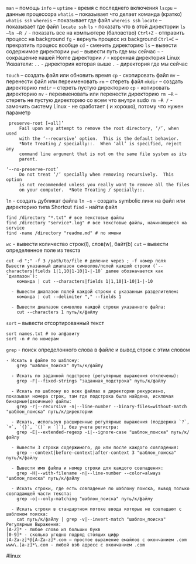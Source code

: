 `man` – помощь 
`info` – 
`uptime` - время с последнего включения 
`lscpu` – данные процессора 
`whatis` – показывает что делает команда (кратко)
`whatis ssh`
`whereis` – показывает где файл 
`whereis ssh`
`locate` – показывает где файл 
`locate ssh` 
`ls` - показать что в этой директории 
`ls –la –R /` - показать все на компьютере (баловство) 
`Ctrl+Z` - отправить процесс на background
`fg` - вернуть процесс из background
`Ctrl+C` – прекратить процесс вообще
`cd` - сменить директорию 
`ls` – вывести содержимое директории 
`pwd` – вывести путь где мы сейчас 
`~` - сокращение нашей Home директории 
`/` - коренная директория Linux 
\
Указатели:
`..` - директория которая выше 
`.` - директория где мы сейчас

`touch` – создать файл или обновить время 
`cp` - скопировать файл 
`mv` – перенести файл или переименовать 
`rm` – стереть файл
`mkdir` – создать директорию 
`rmdir` – стереть пустую директорию 
`cp` - копировать директорию 
`mv` - переименовать или перенести директорию 
`rm –R` – стереть не пустую директорию со всем что внутри sudo 
`rm –R /` - замочить систему Linux - не сработает ( и хорошо), потому что нужен параметр
```
 preserve-root [=all]’
     Fail upon any attempt to remove the root directory, ‘/’, when used
     with the ‘--recursive’ option.  This is the default behavior.
     *Note Treating / specially::.  When ‘all’ is specified, reject any
     command line argument that is not on the same file system as its
     parent.

‘--no-preserve-root’
     Do not treat ‘/’ specially when removing recursively.  This option
     is not recommended unless you really want to remove all the files
     on your computer.  *Note Treating / specially::.
```
`ln` - создать дубликат файла 
`ln –s` - создать symbolic линк на файл или директорию типа Shortcut
`find` - найти файл 
```shell
find /directory "*.txt" # все текстовые файлы
find /directory "service*.log" # все текстовые файлы, начинающиеся на service
find -name /directory "readme.md" # по имени

```
`wc` - вывести количество строк(l), слов(w), байт(b) 
`cut` – вывести определенное поле из текста 
```shell
cut -d ";" -f 3 /path/to/file # деление через ; -f номер поля
Вывести указанный диапазон символов/полей каждой строки (`--characters|fields 1|1,10|1-10|1-|-10` далее обозначается как `диапазон`):
    команда | cut --characters|fields 1|1,10|1-10|1-|-10

  - Вывести диапазон полей каждой строки с указанным разделителем:
    команда | cut --delimiter "," --fields 1

  - Вывести диапазон символов каждой строки указанного файла:
    cut --characters 1 путь/к/файлу

```
`sort` – вывести отсортированный текст
```shell
sort names.txt # по алфавиту
sort -n # по номерам
```
`grep` - поиск определонного слова в файле и вывод строк с этим словом 
```shell
- Искать в файле по шаблону:
    grep "шаблон_поиска" путь/к/файлу

  - Искать по заданной подстроке (регулярные выражения отключены):
    grep -F|--fixed-strings "заданная_подстрока" путь/к/файлу

  - Искать по шаблону во всех файлах в директории рекурсивно, показывая номера строк, там где подстрока была найдена, исключая бинарные(двоичные) файлы:
    grep -r|--recursive -n|--line-number --binary-files=without-match "шаблон_поиска" путь/к/директории

  - Искать, используя расширенные регулярные выражения (поддержка `?`, `+`, `{}`, `()` и `|`), без учета регистра:
    grep -E|--extended-regexp -i|--ignore-case "шаблон_поиска" путь/к/файлу

  - Вывести 3 строки содержимого, до или после каждого совпадения:
    grep --context|before-context|after-context 3 "шаблон_поиска" путь/к/файлу

  - Вывести имя файла и номер строки для каждого совпадения:
    grep -H|--with-filename -n|--line-number --color=always "шаблон_поиска" путь/к/файлу

  - Искать строки, где есть совпадение по шаблону поиска, вывод только совпадающей части текста:
    grep -o|--only-matching "шаблон_поиска" путь/к/файлу

  - Искать строки в стандартном потоке ввода которые не совпадают с шаблоном поиска:
    cat путь/к/файлу | grep -v|--invert-match "шаблон_поиска"
Регулярные Выражения:
[A-Z]* - любое слово из больших букв 
[0-9]* - сколько угодно подряд стоящих цифр 
[A-Za-z]*@[A-Za-z]*.com – простое выражение емайлов с окончанием .com 
www\.[a-z]*\.com - любой вэб адресс с окончанием .com
```


#linux